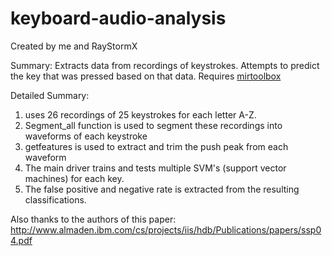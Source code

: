 # keyboard-audio-analysis
Created by me and RayStormX

Summary:
Extracts data from recordings of keystrokes.  Attempts to predict the key that was pressed based on that data.
Requires [mirtoolbox](http://www.mathworks.com/matlabcentral/fileexchange/24583-mirtoolbox)

Detailed Summary:

1. uses 26 recordings of 25 keystrokes for each letter A-Z.
2. Segment_all function is used to segment these recordings into waveforms of each keystroke
3. getfeatures is used to extract and trim the push peak from each waveform
4. The main driver trains and tests multiple SVM's (support vector machines) for each key.
5. The false positive and negative rate is extracted from the resulting classifications.

Also thanks to the authors of this paper:
http://www.almaden.ibm.com/cs/projects/iis/hdb/Publications/papers/ssp04.pdf
